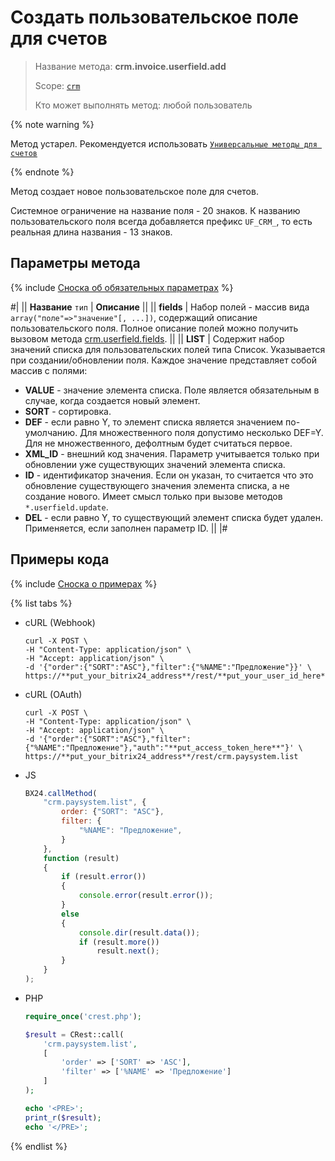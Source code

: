 # Создать пользовательское поле для счетов

> Название метода: **crm.invoice.userfield.add**
>
> Scope: [`crm`](../../../scopes/permissions.md)
>
> Кто может выполнять метод: любой пользователь

{% note warning %}

Метод устарел. Рекомендуется использовать  [`Универсальные методы для счетов`](../../universal/invoice.md)

{% endnote %}

Метод cоздает новое пользовательское поле для счетов.

Системное ограничение на название поля - 20 знаков. К названию пользовательского поля всегда добавляется префикс `UF_CRM_`, то есть реальная длина названия - 13 знаков.

## Параметры метода

{% include [Сноска об обязательных параметрах](../../../../_includes/required.md) %}

#|
|| **Название**
`тип` | **Описание** ||
|| **fields** | Набор полей - массив вида `array("поле"=>"значение"[, ...])`, содержащий описание пользовательского поля. Полное описание полей можно получить вызовом метода [crm.userfield.fields](../../universal/user-defined-fields/crm-userfield-fields.md). ||
|| **LIST** | Содержит набор значений списка для пользовательских полей типа Список. Указывается при создании/обновлении поля. Каждое значение представляет собой массив с полями: 
- **VALUE** -  значение элемента списка. Поле является обязательным в случае, когда создается новый элемент.  
- **SORT** - сортировка. 
- **DEF** - если равно Y, то элемент списка является значением по-умолчанию. Для множественного поля допустимо несколько DEF=Y. Для не множественного, дефолтным будет считаться первое.  
- **XML_ID** - внешний код значения. Параметр учитывается только при обновлении уже существующих значений элемента списка.
- **ID** - идентификатор значения. Если он указан, то считается что это обновление существующего значения элемента списка, а не создание нового. Имеет смысл только при вызове методов `*.userfield.update`.
- **DEL** - если равно Y, то существующий элемент списка будет удален. Применяется, если заполнен параметр ID. ||
|#

## Примеры кода

{% include [Сноска о примерах](../../../../_includes/examples.md) %}

{% list tabs %}

- cURL (Webhook)

    ```http
    curl -X POST \
    -H "Content-Type: application/json" \
    -H "Accept: application/json" \
    -d '{"order":{"SORT":"ASC"},"filter":{"%NAME":"Предложение"}}' \
    https://**put_your_bitrix24_address**/rest/**put_your_user_id_here**/**put_your_webhook_here**/crm.paysystem.list  
    ```

- cURL (OAuth)

    ```http
    curl -X POST \
    -H "Content-Type: application/json" \
    -H "Accept: application/json" \
    -d '{"order":{"SORT":"ASC"},"filter":{"%NAME":"Предложение"},"auth":"**put_access_token_here**"}' \
    https://**put_your_bitrix24_address**/rest/crm.paysystem.list
    ```

- JS

    ```js
    BX24.callMethod(
        "crm.paysystem.list", {
            order: {"SORT": "ASC"},
            filter: {
                "%NAME": "Предложение",
            }
        },
        function (result)
        {
            if (result.error())
            {
                console.error(result.error());
            }
            else
            {
                console.dir(result.data());
                if (result.more())
                    result.next();
            }
        }
    );
    ```

- PHP

    ```php
    require_once('crest.php');

    $result = CRest::call(
        'crm.paysystem.list',
        [
            'order' => ['SORT' => 'ASC'],
            'filter' => ['%NAME' => 'Предложение']
        ]
    );

    echo '<PRE>';
    print_r($result);
    echo '</PRE>';
    ```

{% endlist %}